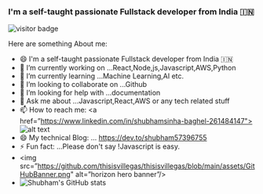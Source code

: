 

### I'm a self-taught passionate Fullstack developer from India 🇮🇳



![visitor badge](https://visitor-badge.glitch.me/badge?page_id=shubhambaghel34.visitor-badge)


Here are something About me:
- 😄 I'm a self-taught passionate Fullstack developer from India 🇮🇳
- 🔭 I’m currently working on ...React,Node,js,Javascript,AWS,Python
- 🌱 I’m currently learning ...Machine Learning,AI etc.
- 👯 I’m looking to collaborate on ...Github
- 🤔 I’m looking for help with ...documentation 
- 💬 Ask me about ...Javascript,React,AWS or any tech related stuff
- 📫 How to reach me: <a href=”https://www.linkedin.com/in/shubhamsinha-baghel-261484147"> ![alt text](https://img.shields.io/badge/-LinkedIn-0e76a8?style=plastic&logo=linkedIn)</a>        
- 😄 My technical Blog: ... https://dev.to/shubham57396755
- ⚡ Fun fact: ...Please don't say !Javascript is easy.
- <img src=”https://github.com/thisisvillegas/thisisvillegas/blob/main/assets/GitHubBanner.png" alt=”horizon hero banner”/>
- ![Shubham's GitHub stats](https://github-readme-stats.vercel.app/api?username=shubhambaghel34&show_icons=true&theme=radical)





 

